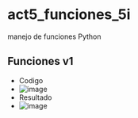 # act5_funciones_5i
manejo de funciones Python
## Funciones v1
- Codigo
- ![image](https://github.com/user-attachments/assets/7b2ae04a-c0f5-4af4-812d-c3a69df9a84e)
- Resultado
- ![image](https://github.com/user-attachments/assets/cf52a7e4-d16e-4c3f-9771-1514a46087d9)

